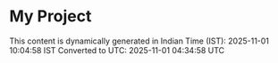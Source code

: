 # My Project

This content is dynamically generated in Indian Time (IST): 2025-11-01 10:04:58 IST
Converted to UTC: 2025-11-01 04:34:58 UTC
